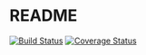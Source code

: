 # README

[![Build Status](https://travis-ci.org/monodelic/Taskmanager.svg?branch=develop)](https://travis-ci.org/monodelic/Taskmanager)
[![Coverage Status](https://coveralls.io/repos/github/monodelic/Taskmanager/badge.svg)](https://coveralls.io/github/monodelic/Taskmanager)
